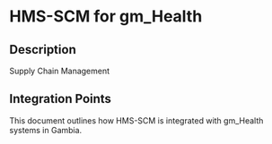 # HMS-SCM for gm_Health

## Description

Supply Chain Management

## Integration Points

This document outlines how HMS-SCM is integrated with gm_Health systems in Gambia.
